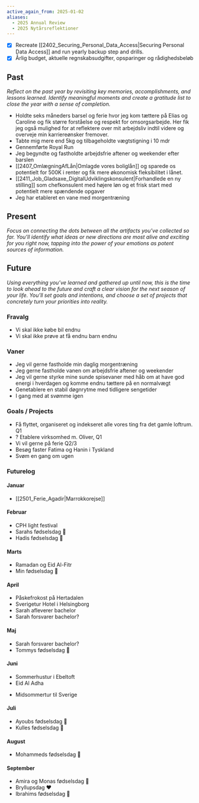 ```yaml
---
active_again_from: 2025-01-02
aliases:
  - 2025 Annual Review
  - 2025 Nytårsreflektioner
---
```

- [x] Recreate [[2402_Securing_Personal_Data_Access|Securing Personal Data Access]] and run yearly backup step and drills.
- [x] Årlig budget, aktuelle regnskabsudgifter, opsparinger og rådighedsbeløb

## Past

*Reflect on the past year by revisiting key memories, accomplishments, and lessons learned. Identify meaningful moments and create a gratitude list to close the year with a sense of completion.*

- Holdte seks måneders barsel og ferie hvor jeg kom tættere på Elias og Caroline og fik større forståelse og respekt for omsorgsarbejde. Her fik jeg også mulighed for at reflektere over mit arbejdsliv indtil videre og overveje min karriereønsker fremover.
- Tabte mig mere end 5kg og tilbageholdte vægtstigning i 10 mdr
- Gennemførte Royal Run
- Jeg begyndte og fastholdte arbejdsfrie aftener og weekender efter barslen 
- [[2407_OmlægningAfLån|Omlagde vores boliglån]] og sparede os potentielt for 500K i renter og fik mere økonomisk fleksibilitet i lånet.
- [[2411_Job_Gladsaxe_DigitalUdviklingskonsulent|Forhandlede en ny stilling]] som chefkonsulent med højere løn og et frisk start med potentielt mere spændende opgaver
- Jeg har etableret en vane med morgentræning
## Present 

*Focus on connecting the dots between all the artifacts you’ve collected so far. You’ll identify what ideas or new directions are most alive and exciting for you right now, tapping into the power of your emotions as potent sources of information.*

## Future

*Using everything you’ve learned and gathered up until now, this is the time to look ahead to the future and craft a clear vision for the next season of your life. You’ll set goals and intentions, and choose a set of projects that concretely turn your priorities into reality.*

### Fravalg
* Vi skal ikke købe bil endnu 
* Vi skal ikke prøve at få endnu barn endnu
### Vaner
* Jeg vil gerne fastholde min daglig morgentræning
* Jeg gerne fastholde vanen om arbejdsfrie aftener og weekender 
* Jeg vil gerne styrke mine sunde spisevaner med håb om at have god energi i hverdagen og komme endnu tættere på en normalvægt
* Genetablere en stabil døgnrytme med tidligere sengetider
* I gang med at svømme igen
### Goals / Projects
* Få flyttet, organiseret og indekseret alle vores ting fra det gamle loftrum. Q1
* ? Etablere virksomhed m. Oliver, Q1
* Vi vil gerne på ferie Q2/3
* Besøg faster Fatima og Hanin i Tyskland
* Svøm en gang om ugen

### Futurelog
#### Januar
* [[2501_Ferie_Agadir|Marrokkorejse]]
#### Februar
* CPH light festival
* Sarahs fødselsdag 🎂
* Hadis fødselsdag 🎂
#### Marts
* Ramadan og Eid Al-Fitr
* Min fødselsdag 🎂
#### April
* Påskefrokost på Hertadalen
* Sverigetur Hotel i Helsingborg
* Sarah afleverer bachelor
* Sarah forsvarer bachelor?
#### Maj
* Sarah forsvarer bachelor?
* Tommys fødselsdag 🎂
#### Juni
* Sommerhustur i Ebeltoft
* Eid Al Adha
- Midsommertur til Sverige 
#### Juli
- Ayoubs fødselsdag 🎂
- Kulles fødselsdag 🎂
#### August
- Mohammeds fødselsdag 🎂
#### September
- Amira og Monas fødselsdag 🎂
- Bryllupsdag ❤️
- Ibrahims fødselsdag 🎂
